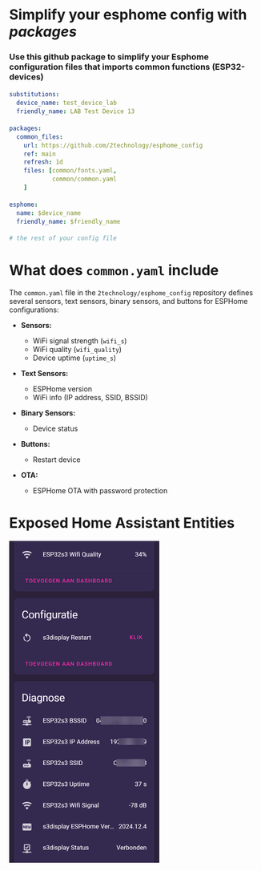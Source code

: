# Simplify your esphome config with _packages_

### Use this github package to simplify your Esphome configuration files that imports common functions (ESP32-devices)

```yaml
substitutions:
  device_name: test_device_lab
  friendly_name: LAB Test Device 13

packages:
  common_files:
    url: https://github.com/2technology/esphome_config
    ref: main
    refresh: 1d
    files: [common/fonts.yaml,
            common/common.yaml
    ]

esphome:
  name: $device_name
  friendly_name: $friendly_name

# the rest of your config file
```

# What does `common.yaml` include

The `common.yaml` file in the `2technology/esphome_config` repository defines several sensors, text sensors, binary sensors, and buttons for ESPHome configurations:

- **Sensors:**
  - WiFi signal strength (`wifi_s`)
  - WiFi quality (`wifi_quality`)
  - Device uptime (`uptime_s`)

- **Text Sensors:**
  - ESPHome version
  - WiFi info (IP address, SSID, BSSID)

- **Binary Sensors:**
  - Device status

- **Buttons:**
  - Restart device

- **OTA:**
  - ESPHome OTA with password protection


# Exposed Home Assistant Entities
![Exposed Home Assistant Entities](images/common_screenshot_home_assistant.png)